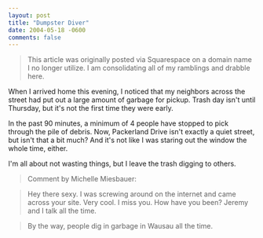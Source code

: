 ```yaml
---
layout: post
title: "Dumpster Diver"
date: 2004-05-18 -0600
comments: false
---
```


> This article was originally posted via Squarespace on a domain name I no longer utilize.  I am consolidating all of my ramblings and drabble here.

When I arrived home this evening, I noticed that my neighbors across the street had put out a large amount of garbage for pickup. Trash day isn't until Thursday, but it's not the first time they were early.

In the past 90 minutes, a minimum of 4 people have stopped to pick through the pile of debris. Now, Packerland Drive isn't exactly a quiet street, but isn't that a bit much? And it's not like I was staring out the window the whole time, either.

I'm all about not wasting things, but I leave the trash digging to others.

> Comment by Michelle Miesbauer: 

> Hey there sexy. I was screwing around on the internet and came across your site. Very cool. I miss you. How have you been? Jeremy and I talk all the time. 

> By the way, people dig in garbage in Wausau all the time.